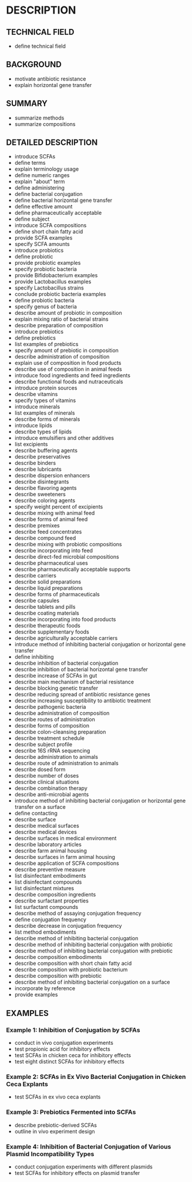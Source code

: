 # DESCRIPTION

## TECHNICAL FIELD

- define technical field

## BACKGROUND

- motivate antibiotic resistance
- explain horizontal gene transfer

## SUMMARY

- summarize methods
- summarize compositions

## DETAILED DESCRIPTION

- introduce SCFAs
- define terms
- explain terminology usage
- define numeric ranges
- explain "about" term
- define administering
- define bacterial conjugation
- define bacterial horizontal gene transfer
- define effective amount
- define pharmaceutically acceptable
- define subject
- introduce SCFA compositions
- define short chain fatty acid
- provide SCFA examples
- specify SCFA amounts
- introduce probiotics
- define probiotic
- provide probiotic examples
- specify probiotic bacteria
- provide Bifidobacterium examples
- provide Lactobacillus examples
- specify Lactobacillus strains
- conclude probiotic bacteria examples
- define probiotic bacteria
- specify genus of bacteria
- describe amount of probiotic in composition
- explain mixing ratio of bacterial strains
- describe preparation of composition
- introduce prebiotics
- define prebiotics
- list examples of prebiotics
- specify amount of prebiotic in composition
- describe administration of composition
- explain use of composition in food products
- describe use of composition in animal feeds
- introduce food ingredients and feed ingredients
- describe functional foods and nutraceuticals
- introduce protein sources
- describe vitamins
- specify types of vitamins
- introduce minerals
- list examples of minerals
- describe forms of minerals
- introduce lipids
- describe types of lipids
- introduce emulsifiers and other additives
- list excipients
- describe buffering agents
- describe preservatives
- describe binders
- describe lubricants
- describe dispersion enhancers
- describe disintegrants
- describe flavoring agents
- describe sweeteners
- describe coloring agents
- specify weight percent of excipients
- describe mixing with animal feed
- describe forms of animal feed
- describe premixes
- describe feed concentrates
- describe compound feed
- describe mixing with probiotic compositions
- describe incorporating into feed
- describe direct-fed microbial compositions
- describe pharmaceutical uses
- describe pharmaceutically acceptable supports
- describe carriers
- describe solid preparations
- describe liquid preparations
- describe forms of pharmaceuticals
- describe capsules
- describe tablets and pills
- describe coating materials
- describe incorporating into food products
- describe therapeutic foods
- describe supplementary foods
- describe agriculturally acceptable carriers
- introduce method of inhibiting bacterial conjugation or horizontal gene transfer
- define inhibiting
- describe inhibition of bacterial conjugation
- describe inhibition of bacterial horizontal gene transfer
- describe increase of SCFAs in gut
- describe main mechanism of bacterial resistance
- describe blocking genetic transfer
- describe reducing spread of antibiotic resistance genes
- describe increasing susceptibility to antibiotic treatment
- describe pathogenic bacteria
- describe administration of composition
- describe routes of administration
- describe forms of composition
- describe colon-cleansing preparation
- describe treatment schedule
- describe subject profile
- describe 16S rRNA sequencing
- describe administration to animals
- describe route of administration to animals
- describe dosed form
- describe number of doses
- describe clinical situations
- describe combination therapy
- describe anti-microbial agents
- introduce method of inhibiting bacterial conjugation or horizontal gene transfer on a surface
- define contacting
- describe surface
- describe medical surfaces
- describe medical devices
- describe surfaces in medical environment
- describe laboratory articles
- describe farm animal housing
- describe surfaces in farm animal housing
- describe application of SCFA compositions
- describe preventive measure
- list disinfectant embodiments
- list disinfectant compounds
- list disinfectant mixtures
- describe composition ingredients
- describe surfactant properties
- list surfactant compounds
- describe method of assaying conjugation frequency
- define conjugation frequency
- describe decrease in conjugation frequency
- list method embodiments
- describe method of inhibiting bacterial conjugation
- describe method of inhibiting bacterial conjugation with probiotic
- describe method of inhibiting bacterial conjugation with prebiotic
- describe composition embodiments
- describe composition with short chain fatty acid
- describe composition with probiotic bacterium
- describe composition with prebiotic
- describe method of inhibiting bacterial conjugation on a surface
- incorporate by reference
- provide examples

## EXAMPLES

### Example 1: Inhibition of Conjugation by SCFAs

- conduct in vivo conjugation experiments
- test propionic acid for inhibitory effects
- test SCFAs in chicken ceca for inhibitory effects
- test eight distinct SCFAs for inhibitory effects

### Example 2: SCFAs in Ex Vivo Bacterial Conjugation in Chicken Ceca Explants

- test SCFAs in ex vivo ceca explants

### Example 3: Prebiotics Fermented into SCFAs

- describe prebiotic-derived SCFAs
- outline in vivo experiment design

### Example 4: Inhibition of Bacterial Conjugation of Various Plasmid Incompatibility Types

- conduct conjugation experiments with different plasmids
- test SCFAs for inhibitory effects on plasmid transfer

